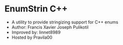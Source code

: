 # EnumStrin C++
- A utility to provide stringizing support for C++ enums
- Author: Francis Xavier Joseph Pulikotil
- Improved by: linnet8989
- Hosted by Pravila00

